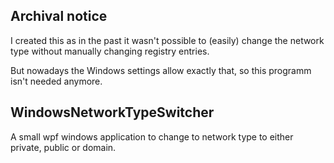 ## Archival notice
I created this as in the past it wasn't possible to (easily) change the network type without manually changing registry entries.

But nowadays the Windows settings allow exactly that, so this programm isn't needed anymore.

## WindowsNetworkTypeSwitcher
A small wpf windows application to change to network type to either private, public or domain.
